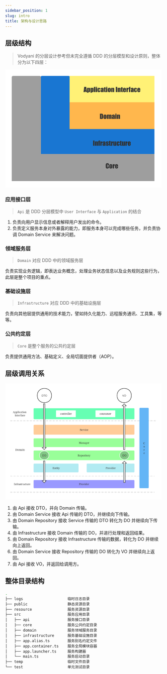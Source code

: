 ```yaml
---
sidebar_position: 1
slug: intro
title: 架构与设计思路
---
```


## 层级结构
> Vodyani 的分层设计参考但未完全遵循 DDD 的分层模型和设计原则，整体分为以下四层：

![](../../static/img/architecture.png)

### 应用接口层
> `Api` 是 DDD 分层模型中 `User Interface` 与 `Application` 的结合

1. 负责向用户显示信息或者解释用户发出的命令。
2. 负责定义服务本身对外暴露的能力，即服务本身可以完成哪些任务，并负责协调 Domain Service 来解决问题。

### 领域服务层
> `Domain` 对应 DDD 中的领域服务层

负责实现业务逻辑，即表达业务概念，处理业务状态信息以及业务规则这些行为，此层是整个项目的重点。

### 基础设施层
> `Infrastructure` 对应 DDD 中的基础设施层

负责向其他层提供通用的技术能力，譬如持久化能力、远程服务通讯、工具集，等等。

### 公共约定层
> `Core` 是整个服务的公共约定层

负责提供通用方法、基础定义、全局切面提供者（AOP）。

## 层级调用关系

![](../../static/img/module.png)

1. 由 Api 接收 DTO，并向 Domain 传输。
2. 由 Domain Service 接收 Api 传输的 DTO，并继续向下传输。
3. 由 Domain Repository 接收 Service 传输的 DTO 转化为 DO 并继续向下传输。
4. 由 Infrastructure 接收 Domain 传输的 DO，并进行处理和返回结果。
5. 由 Domain Repository 接收 Infrastructure 传输的数据，转化为 DO 并继续向上返回。
6. 由 Domain Service 接收 Repository 传输的 DO 转化为 VO 并继续向上返回。
7. 由 Api 接收 VO，并返回给调用方。

## 整体目录结构

```bash
.
├── logs                    临时日志目录
├── public                  静态资源目录
├── resource                服务资源目录
├── src                     服务应用目录
│   ├── api                 服务接口目录
│   ├── core                服务公共约定目录
│   ├── domain              服务领域服务目录
│   ├── infrastructure      服务基础设施目录
│   ├── app.alias.ts        服务别名约定文件
│   ├── app.container.ts    服务全局模块容器
│   ├── app.launcher.ts     服务构建器
│   └── main.ts             服务启动目录
├── temp                    临时文件目录
└── test                    单元测试目录
```
